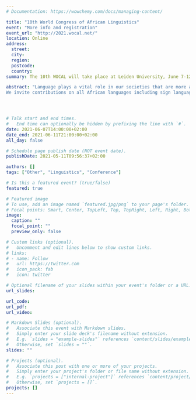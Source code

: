 ```yaml
---
# Documentation: https://wowchemy.com/docs/managing-content/

title: "10th World Congress of African Linguistics"
event: "More info and registration"
event_url: "http://2021.wocal.net/"
location: Online
address:
  street:
  city:
  region:
  postcode:
  country:
summary: The 10th WOCAL will take place at Leiden University, June 7-12, 2021. The conference theme is African languages for sustainable societies and knowledge creation. The World Congress of African Linguistics is the only truly international and pan-theoretical conference in the field of African Linguistics, with a strong emphasis on the participation of African scholars.   

abstract: "Language plays a vital role in our societies that are more and more shaped by communication and information, and Africa is no exception. As languages provide the framework for interpreting the world, African languages can contribute tremendously to our understanding of how people communicate and how language structures this interaction. Only by using African languages in all spheres of social life in African societies does communication become inclusive and information truly accessible to all and lead to reducing  inequality and establishing  sustainable societies. African linguistics has a key role to play in helping to bring this about.
We invite contributions on all African languages including sign languages; synchronic and diachronic studies, literatures in African languages; all subdisciplines of linguistics: phonetics, phonology, morphology, syntax, semantics, pragmatics, sociolinguistics, discourse analysis, psycholinguistics, language planning and policy, language documentation; and applied and educational linguistics."




# Talk start and end times.
#   End time can optionally be hidden by prefixing the line with `#`.
date: 2021-06-07T14:00:00+02:00
date_end: 2021-06-11T21:00:00+02:00
all_day: false

# Schedule page publish date (NOT event date).
publishDate: 2021-05-11T09:56:37+02:00

authors: []
tags: ["Other", "Linguistics", "Conference"]

# Is this a featured event? (true/false)
featured: true

# Featured image
# To use, add an image named `featured.jpg/png` to your page's folder. 
# Focal points: Smart, Center, TopLeft, Top, TopRight, Left, Right, BottomLeft, Bottom, BottomRight.
image:
  caption: ""
  focal_point: ""
  preview_only: false

# Custom links (optional).
#   Uncomment and edit lines below to show custom links.
# links:
# - name: Follow
#   url: https://twitter.com
#   icon_pack: fab
#   icon: twitter

# Optional filename of your slides within your event's folder or a URL.
url_slides:

url_code:
url_pdf: 
url_video:

# Markdown Slides (optional).
#   Associate this event with Markdown slides.
#   Simply enter your slide deck's filename without extension.
#   E.g. `slides = "example-slides"` references `content/slides/example-slides.md`.
#   Otherwise, set `slides = ""`.
slides: ""

# Projects (optional).
#   Associate this post with one or more of your projects.
#   Simply enter your project's folder or file name without extension.
#   E.g. `projects = ["internal-project"]` references `content/project/deep-learning/index.md`.
#   Otherwise, set `projects = []`.
projects: []
---
```

